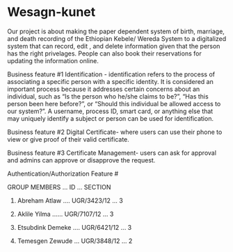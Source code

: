 # Wesagn-kunet

Our project is about making the paper dependent system of birth, marriage, and death recording of the Ethiopian Kebele/ Wereda System to a digitalized system that can record, edit , and delete information given that the person has the right privelages. People can also book their reservations for updating the information online.

Business feature #1 Identification - identification refers to the process of associating a specific person with a specific identity. It is considered an important process because it addresses certain concerns about an individual, such as “Is the person who he/she claims to be?”, “Has this person been here before?”, or “Should this individual be allowed access to our system?”. A username, process ID, smart card, or anything else that may uniquely identify a subject or person can be used for identification.

Business feature #2 Digital Certificate- where users can use their phone to view or give proof of their valid certificate.

Business feature #3 Certificate Management- users can ask for approval and admins can approve or disapprove the request.


Authentication/Authorization Feature #
        


GROUP MEMBERS      ...    ID        ...    SECTION

1. Abreham Atlaw  ....  UGR/3423/12   ...  3

2. Aklile Yilma   ......  UGR/7107/12   ...    3

3. Etsubdink Demeke .... UGR/6421/12   ...   3

4. Temesgen Zewude ...  UGR/3848/12   ...    2  
        

